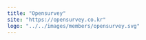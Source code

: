 ```yaml
---
title: "Opensurvey"
site: "https://opensurvey.co.kr"
logo: "../../images/members/opensurvey.svg"
---
```

